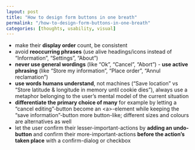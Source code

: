 ```yaml
---
layout: post
title: "How to design form buttons in one breath"
permalink: "/how-to-design-form-buttons-in-one-breath"
categories: [thoughts, usability, visual]
---
```


<ul>
	<li>make their <strong>display order</strong> count, be consistent</li>
	<li>avoid <strong>reoccurring phrases</strong> (use alive headings/icons instead of “Information”, “Settings”, “About”)</li>
	<li> <strong>never use general wordings</strong> (like “Ok”, “Cancel”, “Abort”) - <strong>use active phrasing</strong> (like “Store my information”, “Place order”, “Annul reclamation”)</li>
	<li> <strong>use words humans understand</strong>, not machines (“Save location” vs “Store latitude &amp; longitude in memory until cookie dies”), always use a metaphor belonging to the user’s mental model of the current situation</li>
	<li> <strong>differentiate the primary choice of many</strong> for example by letting a “cancel editing”-button become an &lt;a&gt;-element while keeping the “save information”-button more button-like; different sizes and colours are alternatives as well</li>
	<li>let the user confirm their lesser-important-actions by <strong>adding an undo-button</strong> and confirm their more-important-actions <strong>before the action’s taken place</strong> with a confirm-dialog or checkbox</li>
</ul>
